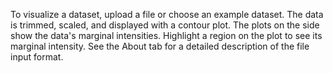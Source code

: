 To visualize a dataset, upload a file or choose an example dataset. The data is trimmed, scaled, and displayed with a contour plot. The plots on the side show the data's marginal intensities. Highlight a region on the plot to see its marginal intensity. See the About tab for a detailed description of the file input format.
